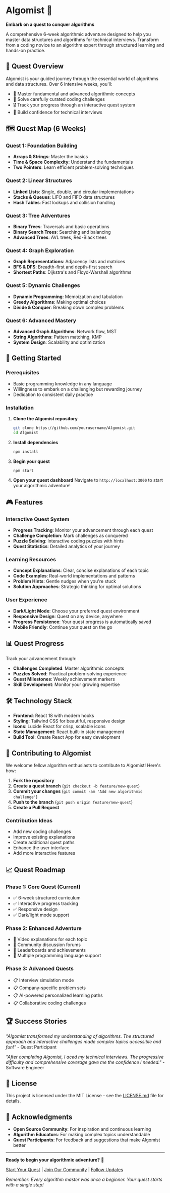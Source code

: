 # Algomist 🚀

**Embark on a quest to conquer algorithms**

A comprehensive 6-week algorithmic adventure designed to help you master data structures and algorithms for technical interviews. Transform from a coding novice to an algorithm expert through structured learning and hands-on practice.

## 🎯 Quest Overview

Algomist is your guided journey through the essential world of algorithms and data structures. Over 6 intensive weeks, you'll:

- 🧠 Master fundamental and advanced algorithmic concepts
- 💪 Solve carefully curated coding challenges
- 🎖️ Track your progress through an interactive quest system
- 🌟 Build confidence for technical interviews

## 🗺️ Quest Map (6 Weeks)

### Quest 1: Foundation Building
- **Arrays & Strings**: Master the basics
- **Time & Space Complexity**: Understand the fundamentals
- **Two Pointers**: Learn efficient problem-solving techniques

### Quest 2: Linear Structures
- **Linked Lists**: Single, double, and circular implementations
- **Stacks & Queues**: LIFO and FIFO data structures
- **Hash Tables**: Fast lookups and collision handling

### Quest 3: Tree Adventures
- **Binary Trees**: Traversals and basic operations
- **Binary Search Trees**: Searching and balancing
- **Advanced Trees**: AVL trees, Red-Black trees

### Quest 4: Graph Exploration
- **Graph Representations**: Adjacency lists and matrices
- **BFS & DFS**: Breadth-first and depth-first search
- **Shortest Paths**: Dijkstra's and Floyd-Warshall algorithms

### Quest 5: Dynamic Challenges
- **Dynamic Programming**: Memoization and tabulation
- **Greedy Algorithms**: Making optimal choices
- **Divide & Conquer**: Breaking down complex problems

### Quest 6: Advanced Mastery
- **Advanced Graph Algorithms**: Network flow, MST
- **String Algorithms**: Pattern matching, KMP
- **System Design**: Scalability and optimization

## 🚀 Getting Started

### Prerequisites
- Basic programming knowledge in any language
- Willingness to embark on a challenging but rewarding journey
- Dedication to consistent daily practice

### Installation

1. **Clone the Algomist repository**
   ```bash
   git clone https://github.com/yourusername/Algomist.git
   cd Algomist
   ```

2. **Install dependencies**
   ```bash
   npm install
   ```

3. **Begin your quest**
   ```bash
   npm start
   ```

4. **Open your quest dashboard**
   Navigate to `http://localhost:3000` to start your algorithmic adventure!

## 🎮 Features

### Interactive Quest System
- **Progress Tracking**: Monitor your advancement through each quest
- **Challenge Completion**: Mark challenges as conquered
- **Puzzle Solving**: Interactive coding puzzles with hints
- **Quest Statistics**: Detailed analytics of your journey

### Learning Resources
- **Concept Explanations**: Clear, concise explanations of each topic
- **Code Examples**: Real-world implementations and patterns
- **Problem Hints**: Gentle nudges when you're stuck
- **Solution Approaches**: Strategic thinking for optimal solutions

### User Experience
- **Dark/Light Mode**: Choose your preferred quest environment
- **Responsive Design**: Quest on any device, anywhere
- **Progress Persistence**: Your quest progress is automatically saved
- **Mobile Friendly**: Continue your quest on the go

## 📊 Quest Progress

Track your advancement through:
- **Challenges Completed**: Master algorithmic concepts
- **Puzzles Solved**: Practical problem-solving experience
- **Quest Milestones**: Weekly achievement markers
- **Skill Development**: Monitor your growing expertise

## 🛠️ Technology Stack

- **Frontend**: React 18 with modern hooks
- **Styling**: Tailwind CSS for beautiful, responsive design
- **Icons**: Lucide React for crisp, scalable icons
- **State Management**: React built-in state management
- **Build Tool**: Create React App for easy development

## 🤝 Contributing to Algomist

We welcome fellow algorithm enthusiasts to contribute to Algomist! Here's how:

1. **Fork the repository**
2. **Create a quest branch** (`git checkout -b feature/new-quest`)
3. **Commit your changes** (`git commit -am 'Add new algorithmic challenge'`)
4. **Push to the branch** (`git push origin feature/new-quest`)
5. **Create a Pull Request**

### Contribution Ideas
- Add new coding challenges
- Improve existing explanations
- Create additional quest paths
- Enhance the user interface
- Add more interactive features

## 📈 Quest Roadmap

### Phase 1: Core Quest (Current)
- ✅ 6-week structured curriculum
- ✅ Interactive progress tracking
- ✅ Responsive design
- ✅ Dark/light mode support

### Phase 2: Enhanced Adventure
- 🔄 Video explanations for each topic
- 🔄 Community discussion forums
- 🔄 Leaderboards and achievements
- 🔄 Multiple programming language support

### Phase 3: Advanced Quests
- 📋 Interview simulation mode
- 📋 Company-specific problem sets
- 📋 AI-powered personalized learning paths
- 📋 Collaborative coding challenges

## 🏆 Success Stories

*"Algomist transformed my understanding of algorithms. The structured approach and interactive challenges made complex topics accessible and fun!"* - Quest Participant

*"After completing Algomist, I aced my technical interviews. The progressive difficulty and comprehensive coverage gave me the confidence I needed."* - Software Engineer

## 📝 License

This project is licensed under the MIT License - see the [LICENSE.md](LICENSE.md) file for details.

## 🙏 Acknowledgments

- **Open Source Community**: For inspiration and continuous learning
- **Algorithm Educators**: For making complex topics understandable
- **Quest Participants**: For feedback and suggestions that make Algomist better

---

**Ready to begin your algorithmic adventure?** 🚀

[Start Your Quest](https://Algomist.netlify.app) | [Join Our Community](https://discord.gg/Algomist) | [Follow Updates](https://twitter.com/Algomist)

*Remember: Every algorithm master was once a beginner. Your quest starts with a single step!*
